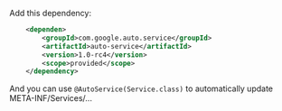 Add this dependency:

```xml
    <dependen>	
	    <groupId>com.google.auto.service</groupId>
	    <artifactId>auto-service</artifactId>
	    <version>1.0-rc4</version>
	    <scope>provided</scope>
    </dependency>

```


And you can use `@AutoService(Service.class)` to automatically update META-INF/Services/...

